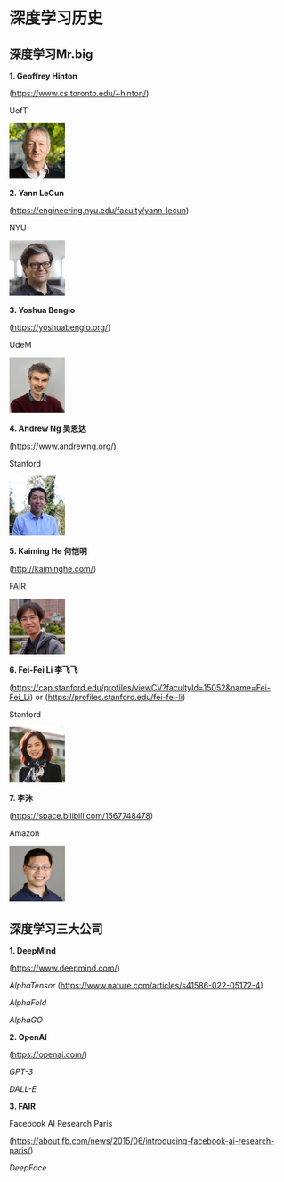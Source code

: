 # 深度学习历史

## 深度学习Mr.big

**1. Geoffrey Hinton**

(https://www.cs.toronto.edu/~hinton/)

UofT

<img src="https://github.com/Liyitan2022/NNDL-from-Scratch/blob/main/history/images/hinton.png" width="100px">

**2. Yann LeCun**

(https://engineering.nyu.edu/faculty/yann-lecun)

NYU

<img src="https://github.com/Liyitan2022/NNDL-from-Scratch/blob/main/history/images/yann-lecun.jpg" width="100px">

**3. Yoshua Bengio**

(https://yoshuabengio.org/)

UdeM

<img src="https://github.com/Liyitan2022/NNDL-from-Scratch/blob/main/history/images/bengio.jpg" width="100px">

**4. Andrew Ng 吴恩达**

(https://www.andrewng.org/)

Stanford

<img src="https://github.com/Liyitan2022/NNDL-from-Scratch/blob/main/history/images/andrew-ng.jpg" width="100px">

**5. Kaiming He 何恺明**

(http://kaiminghe.com/)

FAIR

<img src="https://github.com/Liyitan2022/NNDL-from-Scratch/blob/main/history/images/he.jpg" width="100px">

**6. Fei-Fei Li 李飞飞**

(https://cap.stanford.edu/profiles/viewCV?facultyId=15052&name=Fei-Fei_Li) or (https://profiles.stanford.edu/fei-fei-li)

Stanford

<img src="https://github.com/Liyitan2022/NNDL-from-Scratch/blob/main/history/images/lifeifei.jpg" width="100px">

**7. 李沐**

(https://space.bilibili.com/1567748478)

Amazon

<img src="https://github.com/Liyitan2022/NNDL-from-Scratch/blob/main/history/images/limu.jpg" width="100px">

## 深度学习三大公司

**1. DeepMind**

(https://www.deepmind.com/)

*AlphaTensor* (https://www.nature.com/articles/s41586-022-05172-4)

*AlphaFold*

*AlphaGO*

**2. OpenAI**

(https://openai.com/)

*GPT-3*

*DALL-E*

**3. FAIR**

Facebook AI Research Paris

(https://about.fb.com/news/2015/06/introducing-facebook-ai-research-paris/)

*DeepFace*
